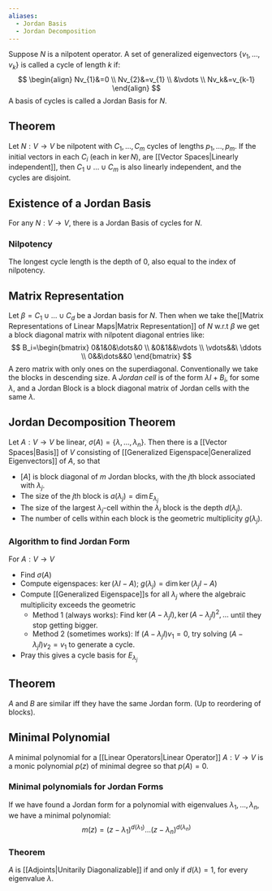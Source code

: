 ```yaml
---
aliases:
  - Jordan Basis
  - Jordan Decomposition
---
```

Suppose $N$ is a nilpotent operator. A set of generalized eigenvectors $\{ v_{1},\dots,v_k \}$ is called a cycle of length $k$ if:
$$
\begin{align}
Nv_{1}&=0 \\
Nv_{2}&=v_{1} \\
&\vdots \\ Nv_k&=v_{k-1}
\end{align}
$$
A basis of cycles is called a Jordan Basis for $N$.
## Theorem
Let $N:V\to V$ be nilpotent with $C_{1},\dots,C_m$ cycles of lengths $p_{1},\dots,p_m$. If the initial vectors in each $C_i$ (each in $\ker N$), are [[Vector Spaces|Linearly independent]], then $C_{1}\cup\dots\cup C_m$ is also linearly independent, and the cycles are disjoint.
## Existence of a Jordan Basis
For any $N:V\to V$, there is a Jordan Basis of cycles for $N$.
### Nilpotency
The longest cycle length is the depth of $0$, also equal to the index of nilpotency.
## Matrix Representation
Let $\beta=C_{1}\cup\dots\cup C_d$ be a Jordan basis for $N$. Then when we take the[[Matrix Representations of Linear Maps|Matrix Representation]] of $N$ w.r.t $\beta$ we get a block diagonal matrix with nilpotent diagonal entries like:
$$
B_i=\begin{bmatrix}
0&1&0&\dots&0 \\
&0&1&&\vdots \\
\vdots&&\ \ddots \\
0&&\dots&&0
\end{bmatrix}
$$
A zero matrix with only ones on the superdiagonal. Conventionally we take the blocks in descending size.
A *Jordan cell* is of the form $\lambda I+B_i$, for some $\lambda$, and a Jordan Block is a block diagonal matrix of Jordan cells with the same $\lambda$.
## Jordan Decomposition Theorem
Let $A:V\to V$ be linear, $\sigma(A)=\{ \lambda, \dots,\lambda_n \}$. Then there is a [[Vector Spaces|Basis]] of $V$ consisting of [[Generalized Eigenspace|Generalized Eigenvectors]] of $A$, so that
- $[A]$ is block diagonal of $m$ Jordan blocks, with the $j$th block associated with $\lambda_j$.
- The size of the $j$th block is $a(\lambda_j)=\dim E_{\lambda_j}$
- The size of the largest $\lambda_j$-cell within the $\lambda_j$ block is the depth $d(\lambda_j)$.
- The number of cells within each block is the geometric multiplicity $g(\lambda_j)$.
### Algorithm to find Jordan Form
For $A:V\to V$
- Find $\sigma(A)$
- Compute eigenspaces: $\ker(\lambda I-A)$; $g(\lambda_j)=\dim\ker(\lambda_jI-A)$
- Compute [[Generalized Eigenspace]]s for all $\lambda_j$ where the algebraic multiplicity exceeds the geometric
	- Method 1 (always works): Find $\ker(A-\lambda_jI),\ker(A-\lambda_jI)^{2},\dots$ until they stop getting bigger.
	- Method 2 (sometimes works): If $(A-\lambda_jI)v_{1}=0$, try solving $(A-\lambda_jI)v_{2}=v_{1}$ to generate a cycle.
- Pray this gives a cycle basis for $E_{\lambda_j}$
## Theorem
$A$ and $B$ are similar iff they have the same Jordan form. (Up to reordering of blocks).
## Minimal Polynomial
A minimal polynomial for a [[Linear Operators|Linear Operator]] $A:V\to V$ is a monic polynomial $p(z)$ of minimal degree so that $p(A)=0$.
### Minimal polynomials for Jordan Forms
If we have found a Jordan form for a polynomial with eigenvalues $\lambda_{1},\dots,\lambda _n$, we have a minimal polynomial:
$$
m(z)=(z-\lambda_{1})^{d(\lambda_{1})}\dots(z-\lambda_n)^{d(\lambda_n)}
$$
### Theorem
$A$ is [[Adjoints|Unitarily Diagonalizable]]  if and only if $d(\lambda)=1$, for every eigenvalue $\lambda$.